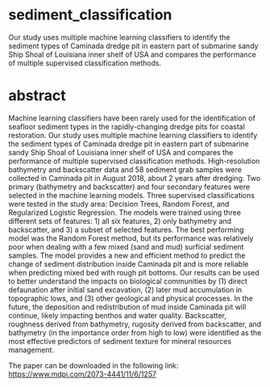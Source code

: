 # sediment_classification
Our study uses multiple machine learning classifiers to identify the sediment types of Caminada dredge pit in eastern part of submarine 
sandy Ship Shoal of Louisiana inner shelf of USA and compares the performance of multiple supervised classification methods.


# abstract 

Machine learning classifiers have been rarely used for the identification of seafloor sediment types in the rapidly-changing 
dredge pits for coastal restoration. Our study uses multiple machine learning classifiers to identify the sediment types of 
Caminada dredge pit in eastern part of submarine sandy Ship Shoal of Louisiana inner shelf of USA and compares the performance 
of multiple supervised classification methods. High-resolution bathymetry and backscatter data and 58 sediment grab samples 
were collected in Caminada pit in August 2018, about 2 years after dredging. Two primary (bathymetry and backscatter) and 
four secondary features were selected in the machine learning models. Three supervised classifications were tested in the 
study area: Decision Trees, Random Forest, and Regularized Logistic Regression. The models were trained using three different
sets of features: 1) all six features, 2) only bathymetry and backscatter, and 3) a subset of selected features. 
The best performing model was the Random Forest method, but its performance was relatively poor when 
dealing with a few mixed (sand and mud) surficial sediment samples. The model provides a new and 
efficient method to predict the change of sediment distribution inside Caminada pit and is more reliable when 
predicting mixed bed with rough pit bottoms. Our results can be used to better understand the impacts on biological communities
by (1) direct defaunation after initial sand excavation, (2) later mud accumulation in topographic lows, and 
(3) other geological and physical processes. In the future, the deposition and redistribution of mud inside 
Caminada pit will continue, likely impacting benthos and water quality.  Backscatter, roughness derived from bathymetry, 
rugosity derived from backscatter, and bathymetry (in the importance order from high to low) were identified as the most effective
predictors of sediment texture for mineral resources management.

The paper can be downloaded in the following link:
https://www.mdpi.com/2073-4441/11/6/1257

